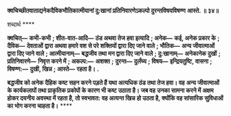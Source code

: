 **क्वचिच्छीतवाताद्यनेकदैविकभौतिकात्मीयानां दु:खानां प्रतिनिवारणेऽकल्पो दुरन्तविषयविषण्ण** **आस्ते. ॥ ३४॥** 

शब्दार्थ **** 

**क्वचित्—** **कभी-कभी** **; शीत-वात-आदि—** **ठंड अथवा तेज हवा इत्यादि** **; अनेक—** **कई, अनेक प्रकार के** **; दैविक—** **देवताओं** **द्वारा अथवा हमारे वश से परे शक्तियों द्वारा दिए जाने वाले** **; भौतिक—** **अन्य जीवात्माओं द्वारा दिए जाने वाले** **; आत्मीयानाम्—** **बद्धजीव तथा मन द्वारा दिए जाने वाले** **; दु:खानाम्—** **अनेकानेक दुखों** **; प्रतिनिवारणे—** **निवृत्त करने में** **; अकल्प:—** **अशक्त** **;** **दुरन्त—** **दुर्लंघ्य** **; विषय—** **इन्द्रियतुष्टि, वासना** **; विषण्ण:—** **दुखी, खिन्न** **; आस्ते—** **रहता है।** **.** 

**बद्धजीव को अनेक दैहिक कष्ट सहन करने पड़ते हैं यथा अत्यधिक ठंड तथा तेज हवा। वह** **अन्य जीवात्माओं के कार्यकलापों तथा प्राकृतिक प्रकोपों के कारण भी कष्ट उठाता है। जब वह** **उनका सामना करने में अक्षम होकर दयनीय अवस्था में रहता है, तो स्वभावत: वह अत्यन्त खिन्न** **हो उठता है, क्योंकि वह सांसारिक सुविधाओं का भोग करना चाहता है।** **** 